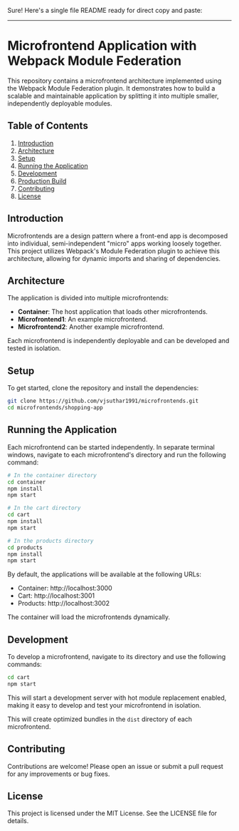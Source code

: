 Sure! Here's a single file README ready for direct copy and paste:

---

# Microfrontend Application with Webpack Module Federation

This repository contains a microfrontend architecture implemented using the Webpack Module Federation plugin. It demonstrates how to build a scalable and maintainable application by splitting it into multiple smaller, independently deployable modules.

## Table of Contents

1. [Introduction](#introduction)
2. [Architecture](#architecture)
3. [Setup](#setup)
4. [Running the Application](#running-the-application)
5. [Development](#development)
6. [Production Build](#production-build)
7. [Contributing](#contributing)
8. [License](#license)

## Introduction

Microfrontends are a design pattern where a front-end app is decomposed into individual, semi-independent "micro" apps working loosely together. This project utilizes Webpack's Module Federation plugin to achieve this architecture, allowing for dynamic imports and sharing of dependencies.

## Architecture

The application is divided into multiple microfrontends:

- **Container**: The host application that loads other microfrontends.
- **Microfrontend1**: An example microfrontend.
- **Microfrontend2**: Another example microfrontend.

Each microfrontend is independently deployable and can be developed and tested in isolation.

## Setup

To get started, clone the repository and install the dependencies:

```bash
git clone https://github.com/vjsuthar1991/microfrontends.git
cd microfrontends/shopping-app
```

## Running the Application

Each microfrontend can be started independently. In separate terminal windows, navigate to each microfrontend's directory and run the following command:

```bash
# In the container directory
cd container
npm install
npm start

# In the cart directory
cd cart
npm install
npm start

# In the products directory
cd products
npm install
npm start
```

By default, the applications will be available at the following URLs:

- Container: http://localhost:3000
- Cart: http://localhost:3001
- Products: http://localhost:3002

The container will load the microfrontends dynamically.

## Development

To develop a microfrontend, navigate to its directory and use the following commands:

```bash
cd cart
npm start
```

This will start a development server with hot module replacement enabled, making it easy to develop and test your microfrontend in isolation.

This will create optimized bundles in the `dist` directory of each microfrontend.

## Contributing

Contributions are welcome! Please open an issue or submit a pull request for any improvements or bug fixes.

## License

This project is licensed under the MIT License. See the LICENSE file for details.
